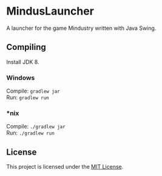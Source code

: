 # MindusLauncher
A launcher for the game Mindustry written with Java Swing.

## Compiling
Install JDK 8.

### Windows
Compile: `gradlew jar`\
Run: `gradlew run`

### *nix
Compile: `./gradlew jar`\
Run: `./gradlew run`

## License
This project is licensed under the [MIT License](LICENSE).

